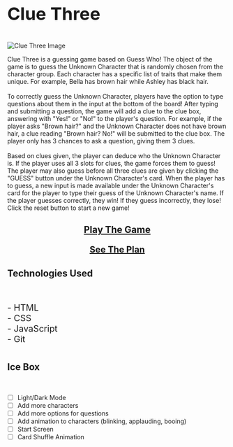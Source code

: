 

# <p style="font-size: 40px;">Clue Three</p>

![Clue Three Image](https://i.imgur.com/9ZdisxC.png)

<p>Clue Three is a guessing game based on Guess Who! The object of the game is to guess the Unknown Character that is randomly chosen from the character group. Each character has a specific list of traits that make them unique. For example, Bella has brown hair while Ashley has black hair. <br><br> To correctly guess the Unknown Character, players have the option to type questions about them in the input at the bottom of the board! After typing and submitting a question, the game will add a clue to the clue box, answering with "Yes!" or "No!" to the player's question. For example, if the player asks "Brown hair?" and the Unknown Character does not have brown hair, a clue reading "Brown hair? No!"
will be submitted to the clue box. The player only has 3 chances to ask a question, giving them 3 clues. <br></br>Based on clues given, the player can deduce who the Unknown Character is. If the player uses all 3 slots for clues, the game forces them to guess! The player may also guess before all three clues are given by clicking the "GUESS" button under the Unknown Character's card. When the player has to guess, a new input is made available under the Unknown Character's card for the player to type their guess of the Unknown Character's name. If the player guesses correctly, they win! If they guess incorrectly, they lose!
Click the reset button to start a new game!</p>


## <p style= "text-align: center;"> [Play The Game](https://clue-three.netlify.app/)</p> <p style= "text-align: center; font-size: 20px"> [See The Plan](https://whimsical.com/clue-three-6Fkfci9RQqqTUBW7xp9SZx@VsSo8s35WwNYV5SvbVYexA)</p>

## Technologies Used

<br>
<p style="font-size: 20px;">
- HTML
<br>
- CSS
<br>
- JavaScript
<br>
- Git
<p>

#
## Ice Box

<br>

- [ ] Light/Dark Mode
- [ ] Add more characters
- [ ] Add more options for questions
- [ ] Add animation to characters (blinking, applauding, booing)
- [ ] Start Screen
- [ ] Card Shuffle Animation
